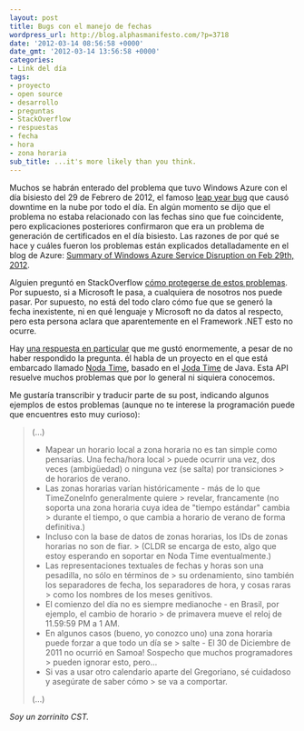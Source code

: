 ```yaml
---
layout: post
title: Bugs con el manejo de fechas
wordpress_url: http://blog.alphasmanifesto.com/?p=3718
date: '2012-03-14 08:56:58 +0000'
date_gmt: '2012-03-14 13:56:58 +0000'
categories:
- Link del día
tags:
- proyecto
- open source
- desarrollo
- preguntas
- StackOverflow
- respuestas
- fecha
- hora
- zona horaria
sub_title: ...it's more likely than you think.
---
```


Muchos se habrán enterado del problema que tuvo Windows Azure con el día bisiesto del 29 de Febrero de 2012, el famoso [leap year bug](http://www.techweekeurope.co.uk/news/windows-azure-leap-year-glitch-takes-down-g-cloud-63920) que causó downtime en la nube por todo el día. En algún momento se dijo que el problema no estaba relacionado con las fechas sino que fue coincidente, pero explicaciones posteriores confirmaron que era un problema de generación de certificados en el día bisiesto. Las razones de por qué se hace y cuáles fueron los problemas están explicados detalladamente en el blog de Azure: [Summary of Windows Azure Service Disruption on Feb 29th, 2012](http://blogs.msdn.com/b/windowsazure/archive/2012/03/09/summary-of-windows-azure-service-disruption-on-feb-29th-2012.aspx).

Alguien preguntó en StackOverflow [cómo protegerse de estos problemas](http://stackoverflow.com/questions/9647269/how-can-we-develop-coding-practices-designed-to-protect-against-leap-year-bugs). Por supuesto, si a Microsoft le pasa, a cualquiera de nosotros nos puede pasar. Por supuesto, no está del todo claro cómo fue que se generó la fecha inexistente, ni en qué lenguaje y Microsoft no da datos al respecto, pero esta persona aclara que aparentemente en el Framework .NET esto no ocurre.

Hay [una respuesta en particular](http://stackoverflow.com/a/9647300/147507) que me gustó enormemente, a pesar de no haber respondido la pregunta. él habla de un proyecto en el que está embarcado llamado [Noda Time](http://noda-time.googlecode.com/), basado en el [Joda Time](http://joda-time.sourceforge.net/) de Java. Esta API resuelve muchos problemas que por lo general ni siquiera conocemos.

Me gustaría transcribir y traducir parte de su post, indicando algunos ejemplos de estos problemas (aunque no te interese la programación puede que encuentres esto muy curioso):

> (...)
> 
> - Mapear un horario local a zona horaria no es tan simple como pensarías. Una fecha/hora local > puede ocurrir una vez, dos veces (ambig&uuml;edad) o ninguna vez (se salta) por transiciones > de horarios de verano.
> - Las zonas horarias varían históricamente - más de lo que TimeZoneInfo generalmente quiere > revelar, francamente (no soporta una zona horaria cuya idea de "tiempo estándar" cambia > durante el tiempo, o que cambia a horario de verano de forma definitiva.)
> - Incluso con la base de datos de zonas horarias, los IDs de zonas horarias no son de fiar. > (CLDR se encarga de esto, algo que estoy esperando en soportar en Noda Time eventualmente.)
> - Las representaciones textuales de fechas y horas son una pesadilla, no sólo en términos de > su ordenamiento, sino también los separadores de fecha, los separadores de hora, y cosas raras > como los nombres de los meses genitivos.
> - El comienzo del día no es siempre medianoche - en Brasil, por ejemplo, el cambio de horario > de primavera mueve el reloj de 11.59:59 PM a 1 AM.
> - En algunos casos (bueno, yo conozco uno) una zona horaria puede forzar a que todo un día se > salte - El 30 de Diciembre de 2011 no ocurrió en Samoa! Sospecho que muchos programadores > pueden ignorar esto, pero...
> - Si vas a usar otro calendario aparte del Gregoriano, sé cuidadoso y asegúrate de saber cómo > se va a comportar.
> 
> (...)

_Soy un zorrinito CST._

